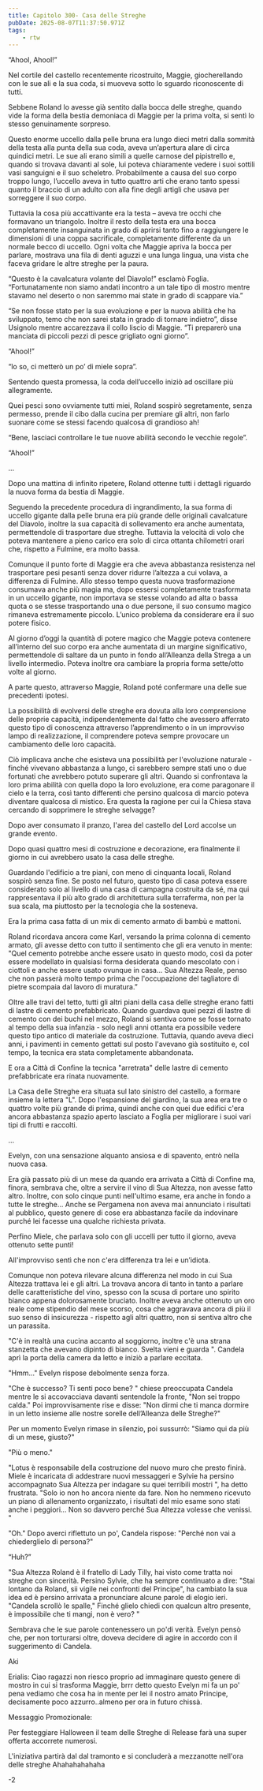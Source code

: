 ```yaml
---
title: Capitolo 300- Casa delle Streghe
pubDate: 2025-08-07T11:37:50.971Z
tags:
    - rtw
---
```







“Ahool, Ahool!”


Nel cortile del castello recentemente ricostruito, Maggie, giocherellando con le sue ali e la sua coda, si muoveva sotto lo sguardo riconoscente di tutti.


Sebbene Roland lo avesse già sentito dalla bocca delle streghe, quando vide la forma della bestia demoniaca di Maggie per la prima volta, si sentì lo stesso genuinamente sorpreso.


Questo enorme uccello dalla pelle bruna era lungo dieci metri dalla sommità della testa alla punta della sua coda, aveva un’apertura alare di circa quindici metri. Le sue ali erano simili a quelle carnose del pipistrello e, quando si trovava davanti al sole, lui poteva chiaramente vedere i suoi sottili vasi sanguigni e il suo scheletro. Probabilmente a causa del suo corpo troppo lungo, l’uccello aveva in tutto quattro arti che erano tanto spessi quanto il braccio di un adulto con alla fine degli artigli che usava per sorreggere il suo corpo.


Tuttavia la cosa più accattivante era la testa – aveva tre occhi che formavano un triangolo. Inoltre il resto della testa era una bocca completamente insanguinata in grado di aprirsi tanto fino a raggiungere le dimensioni di una coppa sacrificale, completamente differente da un normale becco di uccello. Ogni volta che Maggie apriva la bocca per parlare, mostrava una fila di denti aguzzi e una lunga lingua, una vista che faceva gridare le altre streghe per la paura.


“Questo è la cavalcatura volante del Diavolo!” esclamò Foglia. “Fortunatamente non siamo andati incontro a un tale tipo di mostro mentre stavamo nel deserto o non saremmo mai state in grado di scappare via.”


“Se non fosse stato per la sua evoluzione e per la nuova abilità che ha sviluppato, temo che non sarei stata in grado di tornare indietro”, disse Usignolo mentre accarezzava il collo liscio di Maggie. “Ti preparerò una manciata di piccoli pezzi di pesce grigliato ogni giorno”.


“Ahool!”


“lo so, ci metterò un po’ di miele sopra”.


Sentendo questa promessa, la coda dell’uccello iniziò ad oscillare più allegramente.


Quei pesci sono ovviamente tutti miei, Roland sospirò segretamente, senza permesso, prende il cibo dalla cucina per premiare gli altri, non farlo suonare come se stessi facendo qualcosa di grandioso ah!


“Bene, lasciaci controllare le tue nuove abilità secondo le vecchie regole”.


“Ahool!”


…


Dopo una mattina di infinito ripetere, Roland ottenne tutti i dettagli riguardo la nuova forma da bestia di Maggie.


Seguendo la precedente procedura di ingrandimento, la sua forma di uccello gigante dalla pelle bruna era più grande delle originali cavalcature del Diavolo, inoltre la sua capacità di sollevamento era anche aumentata, permettendole di trasportare due streghe. Tuttavia la velocità di volo che poteva mantenere a pieno carico era solo di circa ottanta chilometri orari che, rispetto a Fulmine, era molto bassa.


Comunque il punto forte di Maggie era che aveva abbastanza resistenza nel trasportare pesi pesanti senza dover ridurre l’altezza a cui volava, a differenza di Fulmine. Allo stesso tempo questa nuova trasformazione consumava anche più magia ma, dopo essersi completamente trasformata in un uccello gigante, non importava se stesse volando ad alta o bassa quota o se stesse trasportando una o due persone, il suo consumo magico rimaneva estremamente piccolo. L’unico problema da considerare era il suo potere fisico.


Al  giorno d’oggi la quantità di potere magico che Maggie poteva contenere all’interno del suo corpo era anche aumentata di un margine significativo, permettendole di saltare da un punto in fondo all’Alleanza della Strega a un livello intermedio. Poteva inoltre ora cambiare la propria forma sette/otto volte al giorno.


A parte questo, attraverso Maggie, Roland poté confermare una delle sue precedenti ipotesi.


La possibilità di evolversi delle streghe era dovuta alla loro comprensione delle proprie capacità, indipendentemente dal fatto che avessero afferrato questo tipo di conoscenza attraverso l’apprendimento o in un improvviso lampo di realizzazione, il comprendere poteva sempre provocare un cambiamento delle loro capacità.


Ciò implicava anche che esisteva una possibilità per l'evoluzione naturale - finché vivevano abbastanza a lungo, ci sarebbero sempre stati uno o due fortunati che avrebbero potuto superare gli altri. Quando si confrontava la loro prima abilità con quella dopo la loro evoluzione, era come paragonare il cielo e la terra, così tanto differenti che persino qualcosa di marcio poteva diventare qualcosa di mistico. Era questa la ragione per cui la Chiesa stava cercando di sopprimere le streghe selvagge?


Dopo aver consumato il pranzo, l'area del castello del Lord accolse un grande evento.


Dopo quasi quattro mesi di costruzione e decorazione, era finalmente il giorno in cui avrebbero usato la casa delle streghe.


Guardando l'edificio a tre piani, con meno di cinquanta locali, Roland sospirò senza fine. Se posto nel futuro, questo tipo di casa poteva essere considerato solo al livello di una casa di campagna costruita da sé, ma qui rappresentava il più alto grado di architettura sulla terraferma, non per la sua scala, ma piuttosto per la tecnologia che la sosteneva.


Era la prima casa fatta di un mix di cemento armato di bambù e mattoni.


Roland ricordava ancora come Karl, versando la prima colonna di cemento armato, gli avesse detto con tutto il sentimento che gli era venuto in mente: "Quel cemento potrebbe anche essere usato in questo modo, così da poter essere modellato in qualsiasi forma desiderata quando mescolato con i ciottoli e anche essere usato ovunque in casa... Sua Altezza Reale, penso che non passerà molto tempo prima che l'occupazione del tagliatore di pietre scompaia dal lavoro di muratura.”


Oltre alle travi del tetto, tutti gli altri piani della casa delle streghe erano fatti di lastre di cemento prefabbricato. Quando guardava quei pezzi di lastre di cemento con dei buchi nel mezzo, Roland si sentiva come se fosse tornato al tempo della sua infanzia - solo negli anni ottanta era possibile vedere questo tipo antico di materiale da costruzione. Tuttavia, quando aveva dieci anni, i pavimenti in cemento gettati sul posto l'avevano già sostituito e, col tempo, la tecnica era stata completamente abbandonata.


E ora a Città di Confine la tecnica "arretrata" delle lastre di cemento prefabbricate era rinata nuovamente.


La Casa delle Streghe era situata sul lato sinistro del castello, a formare insieme la lettera "L". Dopo l'espansione del giardino, la sua area era tre o quattro volte più grande di prima, quindi anche con quei due edifici c'era ancora abbastanza spazio aperto lasciato a Foglia per migliorare i suoi vari tipi di frutti e raccolti.


…


Evelyn, con una sensazione alquanto ansiosa e di spavento, entrò nella nuova casa.


Era già passato più di un mese da quando era arrivata a Città di Confine ma, finora, sembrava che, oltre a servire il vino di Sua Altezza, non avesse fatto altro. Inoltre, con solo cinque punti nell'ultimo esame, era anche in fondo a tutte le streghe... Anche se Pergamena non aveva mai annunciato i risultati al pubblico, questo genere di cose era abbastanza facile da indovinare purché lei facesse una qualche richiesta privata.


Perfino Miele, che parlava solo con gli uccelli per tutto il giorno, aveva ottenuto sette punti!


All'improvviso sentì che non c'era differenza tra lei e un’idiota.


Comunque non poteva rilevare alcuna differenza nel modo in cui Sua Altezza trattava lei e gli altri. La trovava ancora di tanto in tanto a parlare delle caratteristiche del vino, spesso con la scusa di portare uno spirito bianco appena dolorosamente bruciato. Inoltre aveva anche ottenuto un oro reale come stipendio del mese scorso, cosa che aggravava ancora di più il suo senso di insicurezza - rispetto agli altri quattro, non si sentiva altro che un parassita.


"C'è in realtà una cucina accanto al soggiorno, inoltre c'è una strana stanzetta che avevano dipinto di bianco. Svelta vieni e guarda ". Candela aprì la porta della camera da letto e iniziò a parlare eccitata.


"Hmm..." Evelyn rispose debolmente senza forza.


"Che è successo? Ti senti poco bene? " chiese preoccupata Candela mentre le si accovacciava davanti sentendole la fronte, "Non sei troppo calda." Poi improvvisamente rise e disse: "Non dirmi che ti manca dormire in un letto insieme alle nostre sorelle dell’Alleanza delle Streghe?"


Per un momento Evelyn rimase in silenzio, poi sussurrò: "Siamo qui da più di un mese, giusto?"


"Più o meno."


"Lotus è responsabile della costruzione del nuovo muro che presto finirà. Miele è incaricata di addestrare nuovi messaggeri e Sylvie ha persino accompagnato Sua Altezza per indagare su quei terribili mostri ", ha detto frustrata. "Solo io non ho ancora niente da fare. Non ho nemmeno ricevuto un piano di allenamento organizzato, i risultati del mio esame sono stati anche i peggiori... Non so davvero perché Sua Altezza volesse che venissi. "


"Oh." Dopo averci riflettuto un po', Candela rispose: "Perché non vai a chiederglielo di persona?"


“Huh?”


"Sua Altezza Roland è il fratello di Lady Tilly, hai visto come tratta noi streghe con sincerità. Persino Sylvie, che ha sempre continuato a dire: "Stai lontano da Roland, sii vigile nei confronti del Principe", ha cambiato la sua idea ed è persino arrivata a pronunciare alcune parole di elogio ieri. "Candela scrollò le spalle," Finché glielo chiedi con qualcun altro presente, è impossibile che ti mangi, non è vero? "


Sembrava che le sue parole contenessero un po'di verità. Evelyn pensò che, per non torturarsi oltre, doveva decidere di agire in accordo con il suggerimento di Candela.






Aki






Erialis:
Ciao ragazzi non riesco proprio ad immaginare questo genere di mostro in cui si trasforma Maggie, brrr detto questo Evelyn mi fa un po' pena vediamo che cosa ha in mente per lei il nostro amato Principe, decisamente poco azzurro..almeno per ora in futuro chissà.






Messaggio Promozionale:


Per festeggiare Halloween il team delle Streghe di Release farà una super offerta accorrete numerosi.


L'iniziativa partirà dal dal tramonto e si concluderà a mezzanotte nell'ora delle streghe Ahahahahahaha




-2


